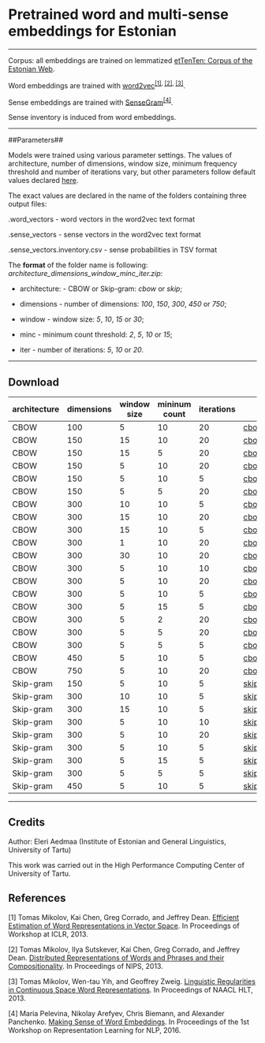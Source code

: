 # Pretrained word and multi-sense embeddings for Estonian #

----

Corpus: all embeddings are trained on lemmatized [etTenTen: Corpus of the Estonian Web](https://doi.org/10.15155/1-00-0000-0000-0000-0012el).

Word embeddings are trained with [word2vec](https://code.google.com/archive/p/word2vec/)<sup>[[1]](https://arxiv.org/pdf/1301.3781.pdf), [[2]](http://papers.nips.cc/paper/5021-distributed-representations-of-words-and-phrases-and-their-compositionality.pdf), [[3]](https://www.aclweb.org/anthology/N13-1090)</sup>.

Sense embeddings are trained with [SenseGram](https://github.com/uhh-lt/sensegram)<sup>[[4]](http://aclweb.org/anthology/W16-1620)</sup>.

Sense inventory is induced from word embeddings.

----

##Parameters##

Models were trained using various parameter settings. The values of architecture, number of dimensions, window size, minimum frequency threshold and number of iterations vary, but other parameters follow default values declared [here](https://github.com/uhh-lt/sensegram). 


The exact values are declared in the name of the folders containing three output files:

.word_vectors - word vectors in the word2vec text format

.sense_vectors - sense vectors in the word2vec text format

.sense_vectors.inventory.csv - sense probabilities in TSV format



The **format** of the folder name is following: *architecture\_dimensions\_window\_minc\_iter.zip*:

* architecture: - CBOW or Skip-gram: *cbow* or *skip*; 

* dimensions - number of dimensions: *100*, *150*, *300*, *450* or *750*;

* window - window size: *5*, *10*, *15* or *30*;

* minc - minimum count threshold: *2*, *5*, *10* or *15*; 

* iter - number of iterations: *5*, *10* or *20*.

---

## Download ##

architecture  | dimensions   | window size  | mininum count  | iterations  | download 
------------- | -------------| -------------| -------------| -------------| -------------
CBOW  | 100| 5| 10| 20| <a href="https://eestikeeleinstituut-my.sharepoint.com/:u:/g/personal/eleri_aedmaa_eki_ee/EfUe4o-XqdFNvtVTccchX_ABXCz_rvV2siqBPH1JdqVVUw?e=bJzw0S">cbow\_100\_5\_10\_20.zip</a>
CBOW  | 150| 15| 10| 20| <a href="http://193.40.33.66/pretrained/cbow_150_15_10_20.zip">cbow\_150\_15\_10\_20.zip</a>
CBOW  | 150| 15| 5| 20| <a href="http://193.40.33.66/pretrained/cbow_150_15_5_20.zip">cbow\_150\_15\_5\_20.zip</a>
CBOW  | 150| 5| 10| 20| <a href="http://193.40.33.66/pretrained/cbow_150_5_10_20.zip">cbow\_150\_5\_10\_20.zip</a>
CBOW  | 150| 5| 10| 5| <a href="http://193.40.33.66/pretrained/cbow_150_5_10_5.zip">cbow\_150\_5\_10\_5.zip</a>
CBOW  | 150| 5| 5| 20| <a href="http://193.40.33.66/pretrained/cbow_150_5_5_20.zip">cbow\_150\_5\_5\_20.zip</a>
CBOW  | 300| 10| 10| 5| <a href="http://193.40.33.66/pretrained/cbow_300_10_10_5.zip">cbow\_300\_10\_10\_5.zip</a>
CBOW  | 300| 15| 10| 20| <a href="http://193.40.33.66/pretrained/cbow_300_15_10_20.zip">cbow\_300\_15\_10\_20.zip</a>
CBOW  | 300| 15| 10| 5| <a href="http://193.40.33.66/pretrained/cbow_300_15_10_5.zip">cbow\_300\_15\_10\_5.zip</a>
CBOW  | 300| 1| 10| 20| <a href="http://193.40.33.66/pretrained/cbow_300_1_10_20.zip">cbow\_300\_1\_10\_20.zip</a>
CBOW  | 300| 30| 10| 20| <a href="http://193.40.33.66/pretrained/cbow_300_30_10_20.zip">cbow\_300\_30\_10\_20.zip</a>
CBOW  | 300| 5| 10| 10| <a href="https://eestikeeleinstituut-my.sharepoint.com/:u:/g/personal/eleri_aedmaa_eki_ee/EfUe4o-XqdFNvtVTccchX_ABXCz_rvV2siqBPH1JdqVVUw?e=egaDRb">cbow\_300\_5\_10\_10.zip</a>
CBOW  | 300| 5| 10| 20| <a href="http://193.40.33.66/pretrained/cbow_300_5_10_20.zip">cbow\_300\_5\_10\_20.zip</a>
CBOW  | 300| 5| 10| 5| <a href="http://193.40.33.66/pretrained/cbow_300_5_10_5.zip">cbow\_300\_5\_10\_5.zip</a>
CBOW  | 300| 5| 15| 5| <a href="http://193.40.33.66/pretrained/cbow_300_5_15_5.zip">cbow\_300\_5\_15\_5.zip</a>
CBOW  | 300| 5| 2| 20| <a href="http://193.40.33.66/pretrained/cbow_300_5_2_20.zip">cbow\_300\_5\_2\_20.zip</a>
CBOW  | 300| 5| 5| 20| <a href="http://193.40.33.66/pretrained/cbow_300_5_5_20.zip">cbow\_300\_5\_5\_20.zip</a>
CBOW  | 300| 5| 5| 5| <a href="http://193.40.33.66/pretrained/cbow_300_5_5_5.zip">cbow\_300\_5\_5\_5.zip</a>
CBOW  | 450| 5| 10| 5| <a href="http://193.40.33.66/pretrained/cbow_450_5_10_5.zip">cbow\_450\_5\_10\_5.zip</a>
CBOW  | 750| 5| 10| 20| <a href="http://193.40.33.66/pretrained/cbow_750_5_10_20.zip">cbow\_750\_5\_10\_20.zip</a>
Skip-gram | 150| 5| 10| 5| <a href="http://193.40.33.66/pretrained/skip_150_5_10_5.zip">skip\_150\_5\_10\_5.zip</a>
Skip-gram | 300| 10| 10| 5| <a href="http://193.40.33.66/pretrained/skip_300_10_10_5.zip">skip\_300\_10\_10\_5.zip</a>
Skip-gram | 300| 15| 10| 5| <a href="http://193.40.33.66/pretrained/skip_300_15_10_5.zip">skip\_300\_15\_10\_5.zip</a>
Skip-gram | 300| 5| 10| 10| <a href="http://193.40.33.66/pretrained/skip_300_5_10_10.zip">skip\_300\_5\_10\_10.zip</a>
Skip-gram | 300| 5| 10| 20| <a href="http://193.40.33.66/pretrained/skip_300_5_10_20.zip">skip\_300\_5\_10\_20.zip</a>
Skip-gram | 300| 5| 10| 5| <a href="http://193.40.33.66/pretrained/skip_300_5_10_5.zip">skip\_300\_5\_10\_5.zip</a>
Skip-gram | 300| 5| 15| 5| <a href="http://193.40.33.66/pretrained/skip_300_5_15_5.zip">skip\_300\_5\_15\_5.zip</a>
Skip-gram | 300| 5| 5| 5| <a href="http://193.40.33.66/pretrained/skip_300_5_5_5.zip">skip\_300\_5\_5\_5.zip</a>
Skip-gram | 450| 5| 10| 5| <a href="">skip\_450\_5\_10\_5.zip</a>

-----

## Credits ##

Author: Eleri Aedmaa (Institute of Estonian and General Linguistics, University of Tartu) 

This work was carried out in the High Performance Computing Center of University of Tartu.




## References ##


[1] Tomas Mikolov, Kai Chen, Greg Corrado, and Jeffrey Dean. [Efficient Estimation of Word Representations in Vector Space](https://arxiv.org/pdf/1301.3781.pdf). In Proceedings of Workshop at ICLR, 2013.

[2] Tomas Mikolov, Ilya Sutskever, Kai Chen, Greg Corrado, and Jeffrey Dean. [Distributed Representations of Words and Phrases and their Compositionality](http://papers.nips.cc/paper/5021-distributed-representations-of-words-and-phrases-and-their-compositionality.pdf). In Proceedings of NIPS, 2013.

[3] Tomas Mikolov, Wen-tau Yih, and Geoffrey Zweig. [Linguistic Regularities in Continuous Space Word Representations](https://www.aclweb.org/anthology/N13-1090). In Proceedings of NAACL HLT, 2013.

[4] Maria Pelevina, Nikolay Arefyev, Chris Biemann, and Alexander Panchenko. [Making Sense of Word Embeddings](http://aclweb.org/anthology/W16-1620). In Proceedings of the 1st Workshop on Representation Learning for NLP, 2016.
